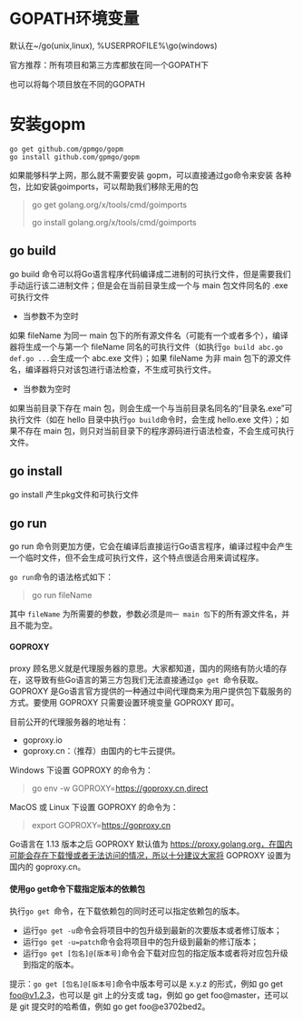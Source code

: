 # GOPATH环境变量

默认在~/go(unix,linux), %USERPROFILE%\go(windows)

官方推荐：所有项目和第三方库都放在同一个GOPATH下

也可以将每个项目放在不同的GOPATH



# 安装gopm

```shell
go get github.com/gpmgo/gopm
go install github.com/gpmgo/gopm
```



如果能够科学上网，那么就不需要安装 gopm，可以直接通过go命令来安装 各种包，比如安装goimports，可以帮助我们移除无用的包

> go get golang.org/x/tools/cmd/goimports
>
> go install golang.org/x/tools/cmd/goimports   



## go build

go build 命令可以将Go语言程序代码编译成二进制的可执行文件，但是需要我们手动运行该二进制文件；但是会在当前目录生成一个与 main 包文件同名的 .exe 可执行文件

* 当参数不为空时

如果 fileName 为同一 main 包下的所有源文件名（可能有一个或者多个），编译器将生成一个与第一个 fileName 同名的可执行文件（如执行`go build abc.go def.go ...`会生成一个 abc.exe 文件）；如果 fileName 为非 main 包下的源文件名，编译器将只对该包进行语法检查，不生成可执行文件。

* 当参数为空时

如果当前目录下存在 main 包，则会生成一个与当前目录名同名的“目录名.exe”可执行文件（如在 hello 目录中执行`go build`命令时，会生成 hello.exe 文件）；如果不存在 main 包，则只对当前目录下的程序源码进行语法检查，不会生成可执行文件。

## go install

go install 产生pkg文件和可执行文件

## go run

go run 命令则更加方便，它会在编译后直接运行Go语言程序，编译过程中会产生一个临时文件，但不会生成可执行文件，这个特点很适合用来调试程序。

`go run`命令的语法格式如下：

> go run fileName

其中 `fileName` 为所需要的参数，参数必须是`同一 main 包`下的所有源文件名，并且不能为空。



#### GOPROXY

proxy 顾名思义就是代理服务器的意思。大家都知道，国内的网络有防火墙的存在，这导致有些Go语言的第三方包我们无法直接通过`go get `命令获取。GOPROXY 是Go语言官方提供的一种通过中间代理商来为用户提供包下载服务的方式。要使用 GOPROXY 只需要设置环境变量 GOPROXY 即可。

目前公开的代理服务器的地址有：

- goproxy.io
- goproxy.cn：（推荐）由国内的七牛云提供。


Windows 下设置 GOPROXY 的命令为：

> go env -w GOPROXY=https://goproxy.cn,direct

MacOS 或 Linux 下设置 GOPROXY 的命令为：

> export GOPROXY=https://goproxy.cn

Go语言在 1.13 版本之后 GOPROXY 默认值为 https://proxy.golang.org，在国内可能会存在下载慢或者无法访问的情况，所以十分建议大家将 GOPROXY 设置为国内的 goproxy.cn。

#### 使用go get命令下载指定版本的依赖包

执行`go get `命令，在下载依赖包的同时还可以指定依赖包的版本。

- 运行`go get -u`命令会将项目中的包升级到最新的次要版本或者修订版本；
- 运行`go get -u=patch`命令会将项目中的包升级到最新的修订版本；
- 运行`go get [包名]@[版本号]`命令会下载对应包的指定版本或者将对应包升级到指定的版本。

提示：`go get [包名]@[版本号]`命令中版本号可以是 x.y.z 的形式，例如 go get foo@v1.2.3，也可以是 git 上的分支或 tag，例如 go get foo@master，还可以是 git 提交时的哈希值，例如 go get foo@e3702bed2。